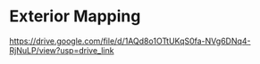 # Exterior Mapping
https://drive.google.com/file/d/1AQd8o1OTtUKqS0fa-NVg6DNq4-RjNuLP/view?usp=drive_link